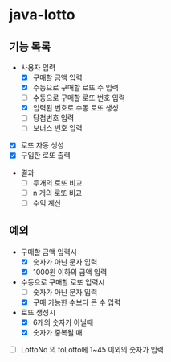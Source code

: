# java-lotto

## 기능 목록
- 사용자 입력
    - [x] 구매할 금액 입력
    - [x] 수동으로 구매할 로또 수 입력
    - [ ] 수동으로 구매할 로또 번호 입력
    - [x] 입력된 번호로 수동 로또 생성
    - [ ] 당첨번호 입력
    - [ ] 보너스 번호 입력
- [x] 로또 자동 생성
- [x] 구입한 로또 출력
- 결과
    - [ ] 두개의 로또 비교
    - [ ] n 개의 로또 비교
    - [ ] 수익 계산
    
## 예외
- 구매할 금액 입력시
    - [x] 숫자가 아닌 문자 입력
    - [x] 1000원 이하의 금액 입력

- 수동으로 구매할 로또 입력시
  - [ ] 숫자가 아닌 문자 입력
  - [x] 구매 가능한 수보다 큰 수 입력

- 로또 생성시
  - [x] 6개의 숫자가 아닐때
  - [x] 숫자가 중복될 때
- [ ] LottoNo 의 toLotto에 1~45 이외의 숫자가 입력